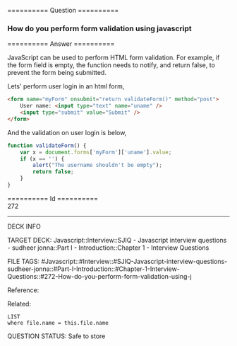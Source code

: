 ========== Question ==========  

### How do you perform form validation using javascript  

========== Answer ==========  

JavaScript can be used to perform HTML form validation. For example, if the form field is empty, the function needs to notify, and return false, to prevent the form being submitted.

Lets' perform user login in an html form,

```html
<form name="myForm" onsubmit="return validateForm()" method="post">
    User name: <input type="text" name="uname" />
    <input type="submit" value="Submit" />
</form>
```

And the validation on user login is below,

```javascript
function validateForm() {
    var x = document.forms['myForm']['uname'].value;
    if (x == '') {
        alert("The username shouldn't be empty");
        return false;
    }
}
```

========== Id ==========  
272

---

DECK INFO

TARGET DECK: Javascript::Interview::SJIQ - Javascript interview questions - sudheer jonna::Part I - Introduction::Chapter 1 - Interview Questions

FILE TAGS: #Javascript::#Interview::#SJIQ-Javascript-interview-questions-sudheer-jonna::#Part-I-Introduction::#Chapter-1-Interview-Questions::#272-How-do-you-perform-form-validation-using-j

Reference:

Related:

```dataview
LIST
where file.name = this.file.name
```

QUESTION STATUS: Safe to store
